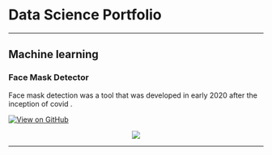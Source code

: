# Data Science Portfolio
---
## Machine learning

### Face Mask Detector

Face mask detection was a tool that was developed in early 2020 after the inception of covid .

[![View on GitHub](https://img.shields.io/badge/GitHub-View_on_GitHub-blue?logo=GitHub)](https://github.com/GautiBhutani/Face-Mask-Detector)

<center><img src="images/Machine-Learning-in-Fraud-Detection.jpg"/></center>

---




